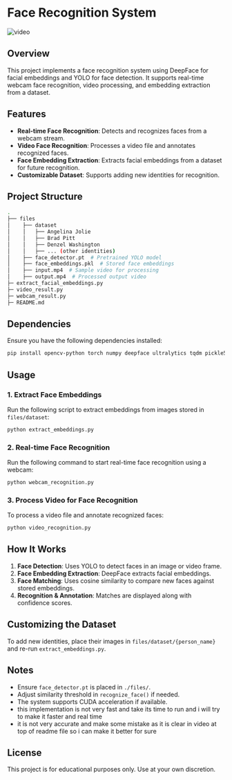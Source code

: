 # Face Recognition System

![video](./files/output.gif)

## Overview

This project implements a face recognition system using DeepFace for facial embeddings and YOLO for face detection. It supports real-time webcam face recognition, video processing, and embedding extraction from a dataset.

## Features

- **Real-time Face Recognition**: Detects and recognizes faces from a webcam stream.
- **Video Face Recognition**: Processes a video file and annotates recognized faces.
- **Face Embedding Extraction**: Extracts facial embeddings from a dataset for future recognition.
- **Customizable Dataset**: Supports adding new identities for recognition.

## Project Structure

```bash
.
├── files
│    ├── dataset
│    │   ├── Angelina Jolie
│    │   ├── Brad Pitt
│    │   ├── Denzel Washington
│    │   ├── ... (other identities)
│    ├── face_detector.pt  # Pretrained YOLO model
│    ├── face_embeddings.pkl  # Stored face embeddings
│    ├── input.mp4  # Sample video for processing
│    ├── output.mp4  # Processed output video
├─ extract_facial_embeddings.py
├─ video_result.py
├─ webcam_result.py
├─ README.md

```
## Dependencies

Ensure you have the following dependencies installed:

```bash
pip install opencv-python torch numpy deepface ultralytics tqdm pickle5
```
## Usage

### 1. Extract Face Embeddings
Run the following script to extract embeddings from images stored in `files/dataset`:
```bash
python extract_embeddings.py
```

### 2. Real-time Face Recognition
Run the following command to start real-time face recognition using a webcam:
```bash
python webcam_recognition.py
```

### 3. Process Video for Face Recognition
To process a video file and annotate recognized faces:
```bash
python video_recognition.py
```

## How It Works
1. **Face Detection**: Uses YOLO to detect faces in an image or video frame.
2. **Face Embedding Extraction**: DeepFace extracts facial embeddings.
3. **Face Matching**: Uses cosine similarity to compare new faces against stored embeddings.
4. **Recognition & Annotation**: Matches are displayed along with confidence scores.

## Customizing the Dataset
To add new identities, place their images in `files/dataset/{person_name}` and re-run `extract_embeddings.py`.

## Notes
- Ensure `face_detector.pt` is placed in `./files/`.
- Adjust similarity threshold in `recognize_face()` if needed.
- The system supports CUDA acceleration if available.
- this implementation is not very fast and take its time to run and i will try to make it faster and real time
- it is not very accurate and make some mistake as it is clear in video at top of readme file so i can make it better for sure

## License
This project is for educational purposes only. Use at your own discretion.
